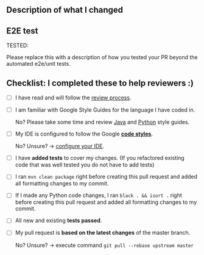 ## Description of what I changed

<!--- Describe your changes in detail -->
<!--- It can simply be your commit message, which you must have -->
<!--- If your PR is related to an issue , please mention it here. -->
<!--- It is generally a good practice to first file an issue with enough
  context and reference it in the PR, but if you don't have that, please remove
  this section. -->

## E2E test

<!-- There are different scenarios for using the tools in this repo; please
  help your reviewers by describing how you have e2e tested your change. -->

TESTED:

Please replace this with a description of how you tested your PR beyond the
automated e2e/unit tests.

## Checklist: I completed these to help reviewers :)

<!--- Put an `x` in the box if you did the task -->
<!--- If you forgot a task please follow the instructions below -->

- [ ] I have read and will follow the [review process](https://github.com/GoogleCloudPlatform/openmrs-fhir-analytics/blob/master/doc/review_process.md).
- [ ] I am familiar with Google Style Guides for the language I have coded in.

  No? Please take some time and review [Java](https://google.github.io/styleguide/javaguide.html) and [Python](https://google.github.io/styleguide/pyguide.html) style guides.

- [ ] My IDE is configured to follow the Google [**code styles**](https://google.github.io/styleguide/).

  No? Unsure? -> [configure your IDE](https://github.com/google/google-java-format).

- [ ] I have **added tests** to cover my changes. (If you refactored existing code that was well tested you do not have to add tests)
- [ ] I ran `mvn clean package` right before creating this pull request and added all formatting changes to my commit.
- [ ] If I made any Python code changes, I ran `black . && isort .` right before creating this pull request and added all formatting changes to my commit.
- [ ] All new and existing **tests passed**.
- [ ] My pull request is **based on the latest changes** of the master branch.

  No? Unsure? -> execute command `git pull --rebase upstream master`
